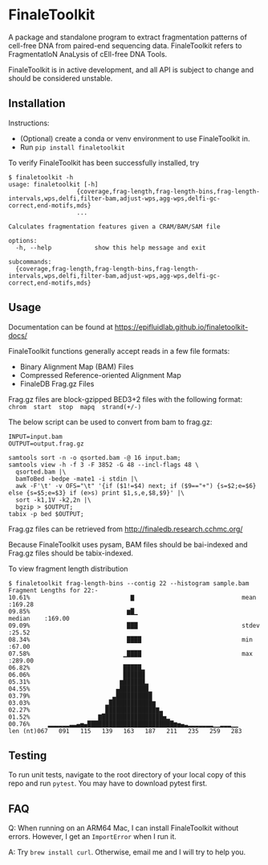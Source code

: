# FinaleToolkit
A package and standalone program to extract fragmentation patterns of cell-free
DNA from paired-end sequencing data. FinaleToolkit refers to FragmentatIoN
AnaLysis of cEll-free DNA Tools.

FinaleToolkit is in active development, and all API is subject to change and
should be considered unstable.

## Installation
Instructions:
- (Optional) create a conda or venv environment to use FinaleToolkit in.
- Run `pip install finaletoolkit`

To verify FinaleToolkit has been successfully installed, try
```
$ finaletoolkit -h
usage: finaletoolkit [-h]
                   {coverage,frag-length,frag-length-bins,frag-length-intervals,wps,delfi,filter-bam,adjust-wps,agg-wps,delfi-gc-correct,end-motifs,mds}
                   ...

Calculates fragmentation features given a CRAM/BAM/SAM file

options:
  -h, --help            show this help message and exit

subcommands:
  {coverage,frag-length,frag-length-bins,frag-length-intervals,wps,delfi,filter-bam,adjust-wps,agg-wps,delfi-gc-correct,end-motifs,mds}
```

## Usage
Documentation can be found at https://epifluidlab.github.io/finaletoolkit-docs/

FinaleToolkit functions generally accept reads in a few file formats:
- Binary Alignment Map (BAM) Files
- Compressed Reference-oriented Alignment Map
- FinaleDB Frag.gz Files

Frag.gz files are block-gzipped BED3+2 files with the following format:
`chrom  start  stop  mapq  strand(+/-)`

The below script can be used to convert from bam to frag.gz:
```
INPUT=input.bam
OUTPUT=output.frag.gz

samtools sort -n -o qsorted.bam -@ 16 input.bam;
samtools view -h -f 3 -F 3852 -G 48 --incl-flags 48 \
  qsorted.bam |\
  bamToBed -bedpe -mate1 -i stdin |\
  awk -F'\t' -v OFS="\t" '{if ($1!=$4) next; if ($9=="+") {s=$2;e=$6} else {s=$5;e=$3} if (e>s) print $1,s,e,$8,$9}' |\
  sort -k1,1V -k2,2n |\
  bgzip > $OUTPUT;
tabix -p bed $OUTPUT;
```

Frag.gz files can be retrieved from http://finaledb.research.cchmc.org/

Because FinaleToolkit uses pysam, BAM files should be bai-indexed and Frag.gz files should be tabix-indexed.

To view fragment length distribution
```
$ finaletoolkit frag-length-bins --contig 22 --histogram sample.bam
Fragment Lengths for 22:-
10.61%                            ▇                              mean      :169.28
09.85%                           ▆█▁                             median    :169.00
09.09%                           ███                             stdev     :25.52
08.34%                           ████                            min       :67.00
07.58%                          ▁████                            max       :289.00
06.82%                          █████▂                          
06.06%                          ██████                          
05.31%                         ▆██████▂                         
04.55%                        ▄████████▁                        
03.79%                       ▃██████████                        
03.03%                     ▂████████████▆                       
02.27%                     ██████████████▇▃                     
01.52%                   ▇█████████████████▅▂                   
00.76%     ▂▂▂▂▂▂▃▃▄▅▄████████████████████████▆▅▄▃▂▂▂▂▂▂▂▁▁▂▂▂▁▁
len (nt)067   091   115   139   163   187   211   235   259   283
```

## Testing

To run unit tests, navigate to the root directory of your local copy of this
repo and run `pytest`. You may have to download pytest first.

## FAQ
Q: When running on an ARM64 Mac, I can install FinaleToolkit without errors.
However, I get an `ImportError` when I run it.

A: Try `brew install curl`. Otherwise, email me and I will try to help you.